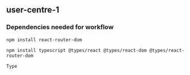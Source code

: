 ## user-centre-1
### Dependencies needed for workflow

```
npm install react-router-dom
```
```
npm install typescript @types/react @types/react-dom @types/react-router-dom
```

```
Type
```
